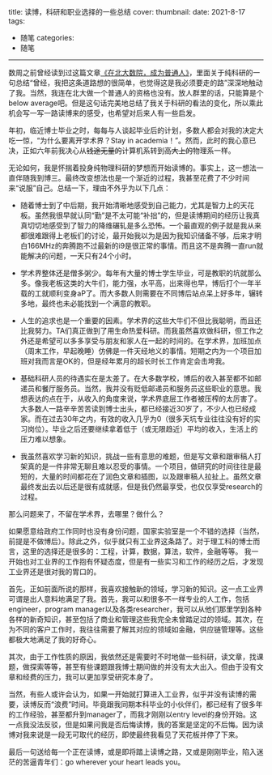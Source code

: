 title: 读博，科研和职业选择的一些总结
cover: 
thumbnail: 
date: 2021-8-17
tags:
- 随笔
categories:
- 随笔
---

数周之前曾经读到过这篇文章[《在北大数院，成为普通人》](https://mp.weixin.qq.com/s/NQ8dMQOo8k4u0KJgKE2Nlg)，里面关于纯科研的一句总结“曾经，我把这条道路想的很简单，也觉得这是我必须要走的路”深深地触动了我。当然，我连在北大做一个普通人的资格也没有。放人群里的话，只能算是个below average吧。但是这句话完美地总结了我关于科研的看法的变化，所以乘此机会写一写一路读博来的感受，也希望对后来人有一些启发。

<!-- more -->

年初，临近博士毕业之时，每每与人谈起毕业后的计划，多数人都会对我的决定大吃一惊，“为什么要离开学术界？Stay in academia！”。然而，此时的我心意已决，正如六年前我决心从~~钱途无量的~~计算机系转到~~高大上的~~物理系一样。

无论如何，我是怀揣着投身纯物理科研的梦想而开始读博的。事实上，这一想法一直伴随我到博三。最终改变想法也是一个渐近的过程，我甚至花费了不少时间来“说服”自己。总结一下，理由不外乎为以下几点：

- 随着博士到了中后期，我开始清晰地感受到自己能力，尤其是智力上的天花板。虽然我很早就认同“勤”是不太可能“补拙”的，但是读博期间的经历让我真真切切地感受到了智力的降维碾轧是多么恐怖。一个最直观的例子就是我从来都很难跟得上老板们的讨论，最开始我以为是因为我知识储备不够，后来才明白166MHz的奔腾跑不过最新的i9是很正常的事情。而且这不是奔腾一直run就能解决的问题，一天只有24个小时。

- 学术界整体还是僧多粥少。每年有大量的博士学生毕业，可是教职的坑就那么多。像我老板这类的大牛们，能力强，水平高，出来得也早，博后打个一年半载的工就顺利变身aP了。而大多数人则需要在不同博后站点呆上好多年，辗转多地，最终也未必能找到一个满意的教职。

- 人生的追求也是一个重要的因素。学术界的这些大牛们不但比我聪明，而且还比我努力。TA们真正做到了用生命热爱科研。而我虽然喜欢做科研，但工作之外还是希望可以多多享受与朋友和家人在一起的时间的。在学术界，加班加点（周末工作，早起晚睡）仿佛是一件天经地义的事情。短期之内为一个项目加班对我而言是OK的，但是经年累月的超长时长工作肯定会击垮我。

- 基础科研人员的待遇实在是太差了。在大多数学校，博后的收入甚至都不如邮递员和餐厅服务员。当然，我并没有贬低邮递员和服务员这些职业的意思。我想表达的点在于，从收入的角度来说，学术界底层工作者被压榨的太厉害了。大多数人一路辛辛苦苦读到博士出头，都已经接近30岁了，不少人也已经成家。而在过去30年之内，有效的收入几乎为0（很多天坑专业往往没有好的实习岗位）。毕业之后还要继续拿着低于（或无限趋近）平均的收入，生活上的压力难以想象。

- 我虽然喜欢学习新的知识，挑战一些有意思的难题，但是写文章和跟审稿人打架真的是一件非常无聊且难以忍受的事情。一个项目，做研究的时间往往是最短的，大量的时间都花在了润色文章和插图，以及跟审稿人拉扯上。虽然文章最终发出去以后还是很有成就感，但是我仍然最享受，也仅仅享受research的过程。

那么问题来了，不留在学术界，去哪里？做什么？

如果愿意给政府工作同时也没有身份问题，国家实验室是一个不错的选择（当然，前提是不做博后）。除此之外，似乎就只有工业界这条路了。对于理工科的博士而言，这里的选择还是很多的：工程，计算，数据，算法，软件，金融等等。 我一开始也对工业界的工作抱有怀疑态度，但是有一些实习和工作的经历之后，才发现工业界还是很对我的胃口的。

首先，正如前面所说的那样，我喜欢接触新的领域，学习新的知识。这一点工业界可谓是出人意料地满足了我。首先，我可以和很多不一样专业的人工作，包括engineer，program manager以及各类researcher，我可以从他们那里学到各种各样的新奇知识，甚至包括了商业和管理这些我完全未曾踏足过的领域。其次，在为不同的客户工作时，我往往需要了解其对应的领域如金融，供应链管理等。这些都极大地满足了我的好奇心。

其次，由于工作性质的原因，我依然还是需要时不时地做一些科研，读文章，找课题，做探索等等，甚至有些课题跟我博士期间做的并没有太大出入。但由于没有文章和经费的压力，我可以更加享受研究本身了。

当然，有些人或许会认为，如果一开始就打算进入工业界，似乎并没有读博的需要，读博反而“浪费”时间。毕竟跟我同期本科毕业的小伙伴们，都已经有了很多年的工作经验，甚至都升到manager了，而我才刚刚以entry level的身份开始。这一点我没法反驳，但是如果问我是否后悔读博，我的答案是坚定的不后悔。因为读博对我来说是一段无可取代的经历，即使最终我看见了天花板并停了下来。

最后一句送给每一个正在读博，或是即将踏上读博之路，又或是刚刚毕业，陷入迷茫的苦逼青年们：go wherever your heart leads you。